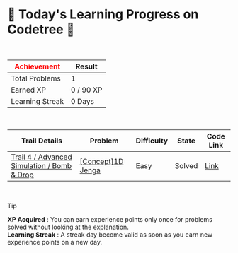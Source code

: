 # 🌲 Today's Learning Progress on Codetree 🌲

<br />

| <span style="color:red;display:block;text-align:center;"> **Achievement**</span> | Result |
|---|---|
|Total Problems| 1 |
| Earned XP | 0 / 90 XP |
| Learning Streak | 0 Days |

<br />

|Trail Details|Problem|Difficulty|State|Code Link|
|---|---|---|---|---|
|[Trail 4 / Advanced Simulation / Bomb & Drop](https://www.codetree.ai/trail-info/intermediate-low/)|[[Concept]1D Jenga](https://www.codetree.ai/trails/complete/curated-cards/intro-jenga-1d/)|Easy|Solved|[Link](https://github.com/Bobbybrojo/DSA/blob/main/250906/1D%20Jenga/jenga-1d.py)|


<br />

> [!TIP]
> **XP Acquired** : You can earn experience points only once for problems solved without looking at the explanation.  
> **Learning Streak** : A streak day become valid as soon as you earn new experience points on a new day.


